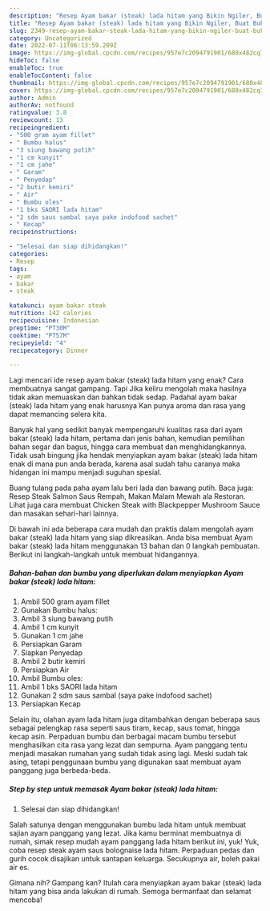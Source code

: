 ```yaml
---
description: "Resep Ayam bakar (steak) lada hitam yang Bikin Ngiler, Buat Buka Puasa Sempurna"
title: "Resep Ayam bakar (steak) lada hitam yang Bikin Ngiler, Buat Buka Puasa Sempurna"
slug: 2349-resep-ayam-bakar-steak-lada-hitam-yang-bikin-ngiler-buat-buka-puasa-sempurna
category: Uncategorized
date: 2022-07-11T06:13:59.209Z
image: https://img-global.cpcdn.com/recipes/957e7c2094791901/680x482cq70/ayam-bakar-steak-lada-hitam-foto-resep-utama.jpg
hideToc: false
enableToc: true
enableTocContent: false
thumbnail: https://img-global.cpcdn.com/recipes/957e7c2094791901/680x482cq70/ayam-bakar-steak-lada-hitam-foto-resep-utama.jpg
cover: https://img-global.cpcdn.com/recipes/957e7c2094791901/680x482cq70/ayam-bakar-steak-lada-hitam-foto-resep-utama.jpg
author: Admin
authorAv: notfound
ratingvalue: 3.8
reviewcount: 13
recipeingredient:
- "500 gram ayam fillet"
- " Bumbu halus"
- "3 siung bawang putih"
- "1 cm kunyit"
- "1 cm jahe"
- " Garam"
- " Penyedap"
- "2 butir kemiri"
- " Air"
- " Bumbu oles"
- "1 bks SAORI lada hitam"
- "2 sdm saus sambal saya pake indofood sachet"
- " Kecap"
recipeinstructions:

- "Selesai dan siap dihidangkan!"
categories:
- Resep
tags:
- ayam
- bakar
- steak

katakunci: ayam bakar steak 
nutrition: 142 calories
recipecuisine: Indonesian
preptime: "PT30M"
cooktime: "PT57M"
recipeyield: "4"
recipecategory: Dinner

---
```



Lagi mencari ide resep ayam bakar (steak) lada hitam yang enak? Cara membuatnya sangat gampang. Tapi Jika keliru mengolah maka hasilnya tidak akan memuaskan dan bahkan tidak sedap. Padahal ayam bakar (steak) lada hitam yang enak harusnya Kan punya aroma dan rasa yang dapat memancing selera kita.


Banyak hal yang sedikit banyak mempengaruhi kualitas rasa dari ayam bakar (steak) lada hitam, pertama dari jenis bahan, kemudian pemilihan bahan segar dan bagus, hingga cara membuat dan menghidangkannya. Tidak usah bingung jika hendak menyiapkan ayam bakar (steak) lada hitam enak di mana pun anda berada, karena asal sudah tahu caranya maka hidangan ini mampu menjadi suguhan spesial.

Buang tulang pada paha ayam lalu beri lada dan bawang putih. Baca juga: Resep Steak Salmon Saus Rempah, Makan Malam Mewah ala Restoran. Lihat juga cara membuat Chicken Steak with Blackpepper Mushroom Sauce dan masakan sehari-hari lainnya.


Di bawah ini ada beberapa cara mudah dan praktis dalam mengolah ayam bakar (steak) lada hitam yang siap dikreasikan. Anda bisa membuat Ayam bakar (steak) lada hitam menggunakan 13 bahan dan 0 langkah pembuatan. Berikut ini langkah-langkah untuk membuat hidangannya.

<!--inarticleads1-->

##### Bahan-bahan dan bumbu yang diperlukan dalam menyiapkan Ayam bakar (steak) lada hitam:

1. Ambil 500 gram ayam fillet
1. Gunakan  Bumbu halus:
1. Ambil 3 siung bawang putih
1. Ambil 1 cm kunyit
1. Gunakan 1 cm jahe
1. Persiapkan  Garam
1. Siapkan  Penyedap
1. Ambil 2 butir kemiri
1. Persiapkan  Air
1. Ambil  Bumbu oles:
1. Ambil 1 bks SAORI lada hitam
1. Gunakan 2 sdm saus sambal (saya pake indofood sachet)
1. Persiapkan  Kecap


Selain itu, olahan ayam lada hitam juga ditambahkan dengan beberapa saus sebagai pelengkap rasa seperti saus tiram, kecap, saus tomat, hingga kecap asin. Perpaduan bumbu dan berbagai macam bumbu tersebut menghasilkan cita rasa yang lezat dan sempurna. Ayam panggang tentu menjadi masakan rumahan yang sudah tidak asing lagi. Meski sudah tak asing, tetapi penggunaan bumbu yang digunakan saat membuat ayam panggang juga berbeda-beda. 

<!--inarticleads2-->

##### Step by step untuk memasak Ayam bakar (steak) lada hitam:


1. Selesai dan siap dihidangkan!

Salah satunya dengan menggunakan bumbu lada hitam untuk membuat sajian ayam panggang yang lezat. Jika kamu berminat membuatnya di rumah, simak resep mudah ayam panggang lada hitam berikut ini, yuk! Yuk, coba resep steak ayam saus bolognaise lada hitam. Perpaduan pedas dan gurih cocok disajikan untuk santapan keluarga. Secukupnya air, boleh pakai air es. 

Gimana nih? Gampang kan? Itulah cara menyiapkan ayam bakar (steak) lada hitam yang bisa anda lakukan di rumah. Semoga bermanfaat dan selamat mencoba!
